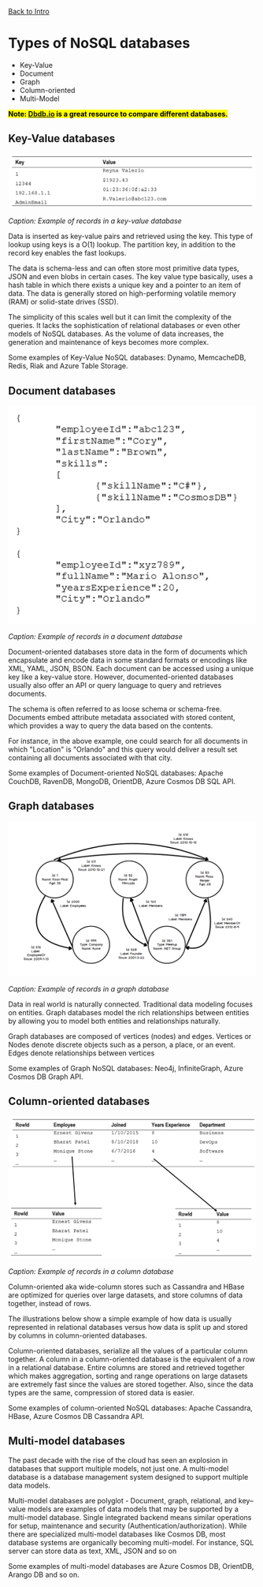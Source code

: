 [Back to Intro](intro.md)

# Types of NoSQL databases

- Key-Value
- Document
- Graph
- Column-oriented
- Multi-Model

<mark>**Note: [Dbdb.io](https://Dbdb.io) is a great resource to compare different databases.**</mark>
## Key-Value databases

![Example of records in a key-value database](/img/key-value.png)

*Caption: Example of records in a key-value database*

Data is inserted as key-value pairs and retrieved using the key. This type of lookup using keys is a O(1) lookup. The partition key, in addition to the record key enables the fast lookups.

The data is schema-less and can often store most primitive data types, JSON and even blobs in certain cases. The key value type basically, uses a hash table in which there exists a unique key and a pointer to an item of data. The data is generally stored on high-performing volatile memory (RAM) or solid-state drives (SSD).

The simplicity of this scales well but it can limit the complexity of the queries. It lacks the sophistication of relational databases or even other models of NoSQL databases. As the volume of data increases, the generation and maintenance of keys becomes more complex.

Some examples of Key-Value NoSQL databases: Dynamo, MemcacheDB, Redis, Riak and Azure Table Storage.

## Document databases

![Example of records in a document database](/img/document.png)

*Caption: Example of records in a document database*

Document-oriented databases store data in the form of documents which encapsulate and encode data in some standard formats or encodings like XML, YAML, JSON, BSON. Each document can be accessed using a unique key like a key-value store. However, documented-oriented databases usually also offer an API or query language to query and retrieves documents.

The schema is often referred to as loose schema or schema-free. Documents embed attribute metadata associated with stored content, which provides a way to query the data based on the contents.

For instance, in the above example, one could search for all documents in which "Location" is "Orlando" and this query would deliver a result set containing all documents associated with that city.

Some examples of Document-oriented NoSQL databases: Apache CouchDB, RavenDB, MongoDB, OrientDB, Azure Cosmos DB SQL API.

## Graph databases

![Example of records in a graph database](/img/graph.png)

*Caption: Example of records in a graph database*

Data in real world is naturally connected. Traditional data modeling focuses on entities. Graph databases model the rich relationships between entities by allowing you to model both entities and relationships naturally.

Graph databases are composed of vertices (nodes) and edges. Vertices or Nodes denote discrete objects such as a person, a place, or an event. Edges denote relationships between vertices

Some examples of Graph NoSQL databases: Neo4j, InfiniteGraph, Azure Cosmos DB Graph API.

## Column-oriented databases

![Example of records in a column database](/img/column.png)

*Caption: Example of records in a column database*

Column-oriented aka wide-column stores such as Cassandra and HBase are optimized for queries over large datasets, and store columns of data together, instead of rows. 

The illustrations below show a simple example of how data is usually represented in relational databases versus how data is split up and stored by columns in column-oriented databases.

Column-oriented databases, serialize all the values of a particular column together. A column in a column-oriented database is the equivalent of a row in a relational database. Entire columns are stored and retrieved together which makes aggregation, sorting and range operations on large datasets are extremely fast since the values are stored together. Also, since the data types are the same, compression of stored data is easier. 

Some examples of column-oriented NoSQL databases: Apache Cassandra, HBase, Azure Cosmos DB Cassandra API.

## Multi-model databases

The past decade with the rise of the cloud has seen an explosion in databases that support multiple models, not just one. A multi-model database is a database management system designed to support multiple data models.

Multi-model databases are polyglot - Document, graph, relational, and key–value models are examples of data models that may be supported by a multi-model database. Single integrated backend means similar operations for setup, maintenance and security (Authentication/authorization). While there are specialized multi-model databases like Cosmos DB, most database systems are organically becoming multi-model. For instance, SQL server can store data as text, XML, JSON and so on

Some examples of multi-model databases are Azure Cosmos DB, OrientDB, Arango DB and so on.